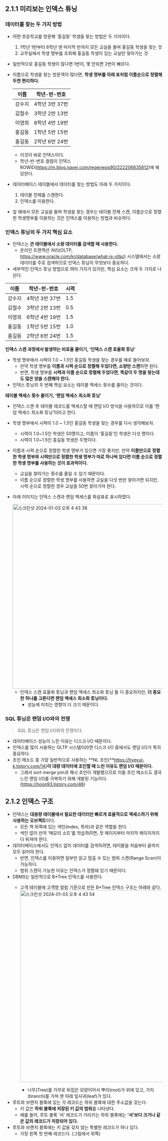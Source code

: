 ## 2.1.1 미리보는 인덱스 튜닝

### 데이터를 찾는 두 가지 방법

- 어떤 초등학교를 방문해 ‘홍길동’ 학생을 찾는 방법은 두 가지이다.
    1. 1학년 1반부터 6학년 맨 마지막 반까지 모든 교실을 돌며 홍길동 학생을 찾는 것
    2. 교무실에서 학생 명부를 조회해 홍길동 학생이 있는 교실만 찾아가는 것
- 일반적으로 홍길동 학생이 많다면 1번이, 몇 안되면 2번이 빠르다.
- 이름으로 학생을 찾는 방문객이 많다면, **학생 명부를 아래 표처럼 이름순으로 정렬해두면 편리하다.**
    
    
    | 이름 | 학년-반-번호 |
    | --- | --- |
    | 강수지 | 4학년 3반 37번 |
    | 김철수 | 3학년 2반 13번 |
    | 이영희 | 6학년 4반 19번 |
    | 홍길동 | 1학년 5반 15번 |
    | 홍길동 | 2학년 6반 24번 |
    - 이것이 바로 인덱스이다.
    - 학년-반-번호 컬럼이 인덱스 ROWID(https://m.blog.naver.com/regenesis90/222206835812)에 해당한다.
- 데이터베이스 테이블에서 데이터를 찾는 방법도 아래 두 가지이다.
    1. 테이블 전체를 스캔한다.
    2. 인덱스를 이용한다.
- 앞 예에서 모든 교실을 돌며 학생을 찾는 경우는 테이블 전체 스캔, 이름순으로 정렬한 학생명부를 이용하는 것은 인덱스를 이용하는 방법과 비슷하다.

### 인덱스 튜닝의 두 가지 핵심 요소

- 인덱스는 **큰 테이블에서 소량 데이터를 검색할 때 사용한다.**
    - 온라인 트랜잭션 처리(OLTP, https://www.oracle.com/kr/database/what-is-oltp/) 시스템에서는 소량 데이터를 주로 검색하므로 인덱스 튜닝이 무엇보다 중요하다.
- 세부적인 인덱스 튜닝 방법으로 여러 가지가 있지만, 핵심 요소는 크게 두 가지로 나뉜다.

| 이름 | 학년-반-번호 | 시력 |
| --- | --- | --- |
| 강수지 | 4학년 3반 37번 | 1.5 |
| 김철수 | 3학년 2반 13번 | 0.5 |
| 이영희 | 6학년 4반 19번 | 1.5 |
| 홍길동 | 1학년 5반 15번 | 1.0 |
| 홍길동 | 2학년 6반 24번 | 1.5 |

**인덱스 스캔 과정에서 발생하는 비효율 줄이기, ‘인덱스 스캔 효율화 튜닝’**

- 학생 명부에서 시력이 1.0 ~ 1.5인 홍길동 학생을 찾는 경우를 예로 들어보자.
    - 만약 학생 명부를 **이름과 시력 순으로 정렬해 두었다면, 소량만 스캔**하면 된다.
    - 반면, 학생 명부를 **시력과 이름 순으로 정렬해 두었다면, 똑같이 두 명을 찾는데도 많은 양을 스캔해야 한다.**
- 인덱스 튜닝의 두 번째 핵심 요소는 테이블 액세스 횟수를 줄이는 것이다.

**테이블 액세스 횟수 줄이기, ‘랜덤 액세스 최소화 튜닝’**

- 인덱스 스캔 후 테이블 레코드를 액세스할 때 랜덤 I/O 방식을 사용하므로 이를 ‘랜덤 액세스 최소화 튜닝’이라고 한다.
- 학생 명부에서 시력이 1.0 ~ 1.5인 홍길동 학생을 찾는 경우를 다시 생각해보자.
    - 시력이 1.0~1.5인 학생은 50명이고, 이름이 ‘홍길동’인 학생은 다섯 명이다.
    - 시력이 1.0~1.5인 홍길동 학생은 두명이다.
- 이름과 시력 순으로 정렬한 학생 명부가 있으면 가장 좋지만, 만약 **이름만으로 정렬한 학생 명부와 시력만으로 정렬한 학생 명부가 따로 하나씩 있다면 이름 순으로 정렬한 학생 명부를 사용하는 것이 효과적이다.**
    - 교실을 찾아가는 횟수를 줄일 수 있기 때문이다.
    - 이름 순으로 정렬한 학생 명부를 사용하면 교실을 다섯 번만 찾아가면 되지만, 시력 순으로 정렬한 경우 교실을 50번 찾아가야 한다.
- 아래 이미지는 인덱스 스캔과 랜덤 액세스를 화살표로 표시하였다.
    
    <img width="591" alt="스크린샷 2024-01-03 오후 4 43 38" src="https://github.com/yu-heejin/kind-SQL-tuning/assets/96467030/f670712e-c2b1-4f26-89ae-7def4e30e0d8">

    
    - 인덱스 스캔 효율화 튜닝과 랜덤 액세스 최소화 튜닝 둘 다 중요하지만, **더 중요한 하나를 고른다면 랜덤 액세스 최소화 튜닝이다.**
        - 성능에 미치는 영향이 더 크기 때문이다.

### SQL 튜닝은 랜덤 I/O와의 전쟁

> SQL 튜닝은 랜덤 I/O와의 전쟁이다.
> 
- 데이터베이스 성능이 느린 이유는 디스크 I/O 때문이다.
- 인덱스를 많이 사용하는 OLTP 시스템이라면 디스크 I/O 중에서도 랜덤 I/O가 특히 중요하다.
- 조인 메소드 중 가장 일반적으로 사용하는 **NL 조인(**https://hyeyul-k.tistory.com/14)**이 대량 데이터에 조인할 때 느린 이유도 랜덤 I/O 때문이다.**
    - 그래서 sort merge join과 해시 조인이 개발됐으므로 이들 조인 메소드도 결국 느린 랜덤 I/O를 극복하기 위해 개발된 기능이다. (https://hoon93.tistory.com/46)

## 2.1.2 인덱스 구조

- 인덱스는 **대용량 테이블에서 필요한 데이터만 빠르게 효율적으로 액세스하기 위해 사용하는 오브젝트**이다.
    - 모든 책 뒤쪽에 있는 색인(index, 목차)과 같은 역할을 한다.
    - 색인 없이 만약 ‘메모리 소트’를 학습하려면, 첫 페이지부터 마지막 페이지까지 다 뒤져야 한다.
- 데이터베이스에서도 인덱스 없이 데이터를 검색하려면, 테이블을 처음부터 끝까지 모두 읽어야 한다.
    - 반면, 인덱스를 이용하면 일부만 읽고 멈출 수 있는 범위 스캔(Range Scan)이 가능하다.
    - 범위 스캔이 가능한 이유는 인덱스가 정렬돼 있기 때문이다.
- DBMS는 일반적으로 B*Tree 인덱스를 사용한다.
    - 고객 테이블에 고객명 컬럼 기준으로 만든 B*Tree 인덱스 구조는 아래와 같다.
        <img width="614" alt="스크린샷 2024-01-03 오후 4 43 54" src="https://github.com/yu-heejin/kind-SQL-tuning/assets/96467030/12028dd5-75a1-49c0-aad6-7e632f5a2de3">

        - 나무(Tree)를 거꾸로 뒤집은 모양이어서 뿌리(root)가 위에 있고, 가지(branch)를 거쳐 맨 아래 잎사귀(leaf)가 있다.
- 루트와 브랜치 블록에 있는 각 레코드는 하위 블록에 대한 주소값을 갖는다.
    - 키 값은 **하위 블록에 저장된 키 값의 범위**를 나타낸다.
    - 예를 들어, 루트 블록 ‘서’ 레코드가 가리키는 하위 블록에는 **‘서’보다 크거나 같은 값의 레코드가 저장되어 있다.**
- 루트와 브랜치 블록에는 키 값을 갖지 않는 특별한 레코드가 하나 있다.
    - 가장 왼쪽 첫 번째 레코드다. (그림에서 위쪽)
